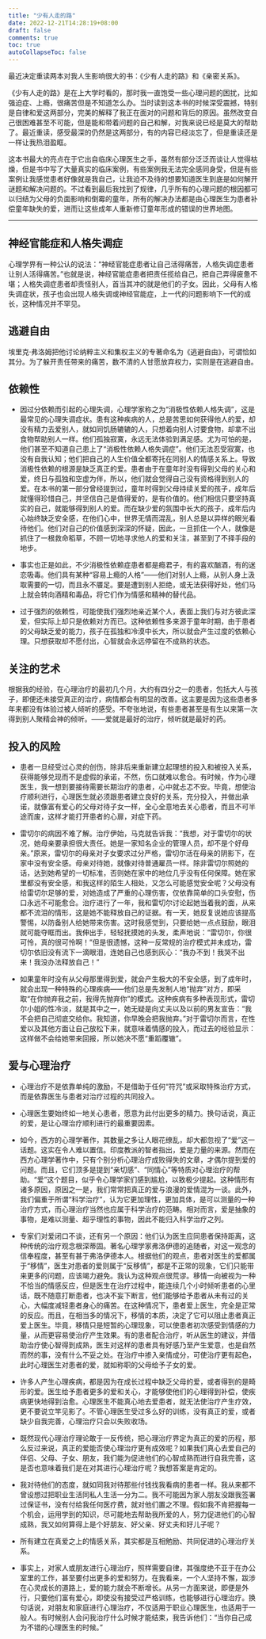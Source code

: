 ```yaml
---
title: "少有人走的路"
date: 2022-12-21T14:28:19+08:00
draft: false
comments: true
toc: true
autoCollapseToc: false
---
```


最近决定重读两本对我人生影响很大的书：《少有人走的路》和《亲密关系》。

《少有人走的路》是在上大学时看的，那时我一直饱受一些心理问题的困扰，比如强迫症、上瘾，很痛苦但是不知道怎么办。当时读到这本书的时候深受震撼，特别是自律和爱这两部分，完美的解释了我正在面对的问题和背后的原因。虽然改变自己很困难甚至不可能，但是能和带着问题的自己和解，对我来说已经是莫大的帮助了。最近重读，感受最深的仍然是这两部分，有的内容已经淡忘了，但是重读还是一样让我热泪盈眶。

这本书最大的亮点在于它出自临床心理医生之手，虽然有部分泛泛而谈让人觉得枯燥，但是书中写了大量真实的临床案例，有些案例我无法完全感同身受，但是有些案例让我感觉患者好像就是我自己，让我迫不及待的想要知道医生到底是如何解开谜题和解决问题的。不过看到最后我找到了规律，几乎所有的心理问题的根因都可以归结为父母的负面影响和倒霉的童年，所有的解决办法都是由心理医生为患者补偿童年缺失的爱，进而让这些成年人重新修订童年形成的错误的世界地图。

---

## 神经官能症和人格失调症

心理学界有一种公认的说法：“神经官能症患者让自己活得痛苦，人格失调症患者让别人活得痛苦。”也就是说，神经官能症患者把责任揽给自己，把自己弄得疲惫不堪；人格失调症患者却责怪别人，首当其冲的就是他们的子女。因此，父母有人格失调症状，孩子也会出现人格失调或神经官能症，上一代的问题影响下一代的成长，这种情况并不罕见。 

## 逃避自由

埃里克·弗洛姆把他讨论纳粹主义和集权主义的专著命名为《逃避自由》，可谓恰如其分。为了躲开责任带来的痛苦，数不清的人甘愿放弃权力，实则是在逃避自由。

## 依赖性

* 因过分依赖而引起的心理失调，心理学家称之为“消极性依赖人格失调”，这是最常见的心理失调症状。患有这种疾病的人，总是苦思如何获得他人的爱，却没有精力去爱别人，就如同饥肠辘辘的人，只想着向别人讨要食物，却拿不出食物帮助别人一样。他们孤独寂寞，永远无法体验到满足感。尤为可怕的是，他们甚至不知道自己患上了“消极性依赖人格失调症”。他们无法忍受寂寞，也没有自我认知；他们把自己的人生价值全都寄托在同别人的情感关系上。导致消极性依赖的根源是缺乏真正的爱。患者由于在童年时没有得到父母的关心和爱，终日与孤独和空虚为伴，所以，他们就会觉得自己没有资格得到别人的爱。在本书的第一部分曾经提到过，童年时得到父母持续关爱的孩子，成年后就懂得珍惜自己，并坚信自己是值得爱的，是有价值的。他们相信只要坚持真实的自己，就能够得到别人的爱。而在缺少爱的氛围中长大的孩子，成年后内心始终缺乏安全感，在他们心中，世界无情而混乱，别人总是以异样的眼光看待他们。他们对自己的价值感到深深的怀疑，因此，一旦抓住一个人，就像是抓住了一根救命稻草，不顾一切地寻求他人的爱和关注，甚至到了不择手段的地步。

* 事实也正是如此，不少消极性依赖症患者都是瘾君子，有的喜欢酗酒，有的迷恋吸毒。他们具有某种“容易上瘾的人格”——他们对别人上瘾，从别人身上汲取需要的一切，而且永不餍足。要是遭到别人拒绝，或无法获得好处，他们马上就会转向酒精和毒品，将它们作为情感和精神的替代品。

* 过于强烈的依赖性，可能使我们强烈地亲近某个人，表面上我们与对方彼此深爱，但实际上却只是依赖对方而已。这种依赖性多来源于童年时期，由于患者的父母缺乏爱的能力，孩子在孤独和冷漠中长大，所以就会产生过度的依赖心理。只想获取却不愿付出，心智就会永远停留在不成熟的状态。

## 关注的艺术

根据我的经验，在心理治疗的最初几个月，大约有四分之一的患者，包括大人与孩子，即便还未接受真正的治疗，病情都会有明显的改善。这主要是因为这些患者多年来都没有体验过被人倾听的感受。不夸张地说，有些患者甚至是有生以来第一次得到别人聚精会神的倾听。——爱就是最好的治疗，倾听就是最好的药。

## 投入的风险

* 患者一旦经受过心灵的创伤，除非后来重新建立起理想的投入和被投入关系，获得能够兑现而不是虚假的承诺，不然，伤口就难以愈合。有时候，作为心理医生，我一想到要接待需要长期治疗的患者，心中就忐忑不安。毕竟，想使治疗顺利进行，心理医生就必须跟患者建立良好的关系，充分投入，并做出承诺，就像富有爱心的父母对待子女一样，全心全意地去关心患者，而且不可半途而废，这样才能打开患者的心扉，对症下药。

* 雷切尔的病因不难了解。治疗伊始，马克就告诉我：“我想，对于雷切尔的状况，她母亲要承担很大责任。她是一家知名企业的管理人员，却不是个好母亲。”原来，雷切尔的母亲对子女要求过分严格，雷切尔活在母亲的阴影下，在家中没有安全感。母亲对待她，就像对待普通雇员一样。除非雷切尔照她的话，达到她希望的一切标准，否则她在家中的地位几乎没有任何保障。她在家里都没有安全感，和我这样的陌生人相处，又怎么可能感觉安全呢？父母没有给雷切尔足够的爱，对她造成了严重的心理伤害，仅依靠简单的口头安慰，伤口永远不可能愈合。治疗进行了一年，我和雷切尔讨论起她当着我的面，从来都不流泪的情形，这是她不能释放自己的证据。有一天，她反复说她应该提高警惕，以防备别人给她带来伤害。这时我感觉到，只要给她一点点鼓励，眼泪就可能夺眶而出。我伸出手，轻轻抚摸她的头发，柔声地说：“雷切尔，你很可怜，真的很可怜啊！”但是很遗憾，这种一反常规的治疗模式并未成功，雷切尔依旧没有流下一滴眼泪，连她自己也感到灰心：“我办不到！我哭不出来！我没办法释放自己！”

* 如果童年时没有从父母那里得到爱，就会产生极大的不安全感，到了成年时，就会出现一种特殊的心理疾病——他们总是先发制人地“抛弃”对方，即采取“在你抛弃我之前，我得先抛弃你”的模式。这种疾病有多种表现形式，雷切尔小姐的性冷淡，就是其中之一，她无疑是向丈夫以及以前的男友宣告：“我不会把自己彻底交给你。我知道，你早晚会把我抛弃。”对于雷切尔而言，在性爱以及其他方面让自己放松下来，就意味着情感的投入，而过去的经验显示：这样做不会给她带来回报，所以她决不愿“重蹈覆辙”。

## 爱与心理治疗

* 心理治疗不是依靠单纯的激励，不是借助于任何“符咒”或采取特殊治疗方式，而是依靠医生与患者对治疗过程的共同投入。

* 心理医生要始终如一地关心患者，愿意为此付出更多的精力。换句话说，真正的爱，是让心理治疗顺利进行的最重要因素。

* 如今，西方的心理学著作，其数量之多让人眼花缭乱，却大都忽视了“爱”这一话题。这实在令人难以置信。印度教派的智者指出，爱是力量的来源。然而在西方心理学著作中，只有个别分析心理治疗成败得失的文章，才偶尔提到爱的问题。而且，它们顶多是提到“亲切感”、“同情心”等特质对心理治疗的帮助。“爱”这个题目，似乎令心理学家们感到尴尬，以致极少提起。这种情形有诸多原因，原因之一是，我们常常把真正的爱与浪漫的爱情混为一谈。此外，我们偏重于所谓“科学治疗”，认为它更加理性，更加具体，是可以测量的一种治疗方式，而心理治疗当然也应属于科学治疗的范畴。相对而言，爱是抽象的事物，是难以测量、超乎理性的事物，因此不能归入科学治疗之列。

* 专家们对爱闭口不谈，还有另一个原因：他们认为医生应同患者保持距离，这种传统的治疗观念根深蒂固。著名心理学家弗洛伊德的追随者，对这一观念的信奉程度，甚至有甚于弗洛伊德本人。根据他们的观点，患者对医生的爱都属于“移情”，医生对患者的爱则属于“反移情”，都是不正常的现象，它们只能带来更多的问题，应该竭力避免。我认为这种观点很荒谬。移情一向被视为一种不恰当的情感反应，但是医生在治疗过程中，能连续几个小时倾听患者的心里话，既不随意打断患者，也决不妄下断言，他们能够给予患者从未有过的关心，大幅度减轻患者身心的痛苦。在这种情况下，患者爱上医生，完全是正常的反应。而且，在相当多的情况下，移情的本质，决定了它可以阻止患者真正爱上医生。毕竟，移情只是短暂的心理现象，可以使患者初次感受到情感的力量，从而更容易使治疗产生效果。有的患者配合治疗，听从医生的建议，并借助治疗使心智得到成熟，医生对这样的患者具有好感乃至产生爱意，也是自然而然的事，没有什么不妥之处。在治疗中掺入亲情成分，可使治疗更有起色，此时心理医生对患者的爱，就如称职的父母给予子女的爱。

* 许多人产生心理疾病，都是因为在成长过程中缺乏父母的爱，或者得到的是畸形的爱。医生给予患者更多的爱和关心，才能够使他们的心理得到补偿，使疾病更快地得到治愈。心理医生不能真心地去爱患者，就无法使治疗产生疗效，更不要说立竿见影了。不管心理医生受过多么好的训练，没有真正的爱，或者缺少自我完善，心理治疗只会以失败收场。

* 既然现代心理治疗理论敢于一反传统，把心理治疗界定为真正的爱的历程，那么反过来说，真正的爱能否使心理治疗更有成效呢？如果我们真心去爱自己的伴侣、父母、子女、朋友，我们能为促进他们的心智成熟而进行自我完善，这是否也意味着我们是在对其进行心理治疗呢？我想答案是肯定的。

* 我对待他们的态度，就如同我对待那些付钱找我看病的患者一样。我从来都不曾设想过把职业生活同私人生活一分为二。我不可能因为家人朋友没跟我签署过保证书，没有付给我任何医疗费，就对他们置之不理。假如我不肯把握每一个机会，运用学到的知识，尽可能地去帮助我所爱的人，努力促进他们的心智成熟，我又如何算得上是个好朋友、好父亲、好丈夫和好儿子呢？

* 所有建立在真爱之上的情感关系，其实都是互相勉励、共同促进的心理治疗关系。

* 事实上，对家人或朋友进行心理治疗，照样需要自律，其强度绝不亚于在办公室里的工作，甚至要付出更多的爱和努力。在我看来，一个人坚持不懈，跋涉在心灵成长的道路上，爱的能力就会不断增长。从另一方面来说，即便是外行，只要他们富有爱心，即使没有接受过严格训练，也能够进行心理治疗。换句话说，对朋友和家庭进行心理治疗，不仅适用于职业心理医生，也适用于一般人。有时候别人会问我治疗什么时候才能结束，我告诉他们：“当你自己成为不错的心理医生的时候。”
